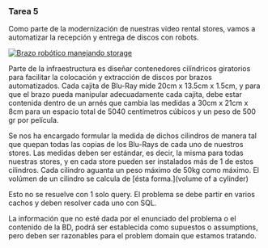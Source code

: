 ### Tarea 5

Como parte de la modernización de nuestras video rental stores, vamos a automatizar la recepción y entrega de discos con robots.

[![Brazo robótico manejando storage](http://img.youtube.com/vi/CVN93H6EuAU/0.jpg)](http://www.youtube.com/watch?v=CVN93H6EuAU "Brazo robótico manejando storage")

Parte de la infraestructura es diseñar contenedores cilíndricos giratorios para facilitar la colocación y extracción de discos por brazos automatizados. Cada cajita de Blu-Ray mide 20cm x 13.5cm x 1.5cm, y para que el brazo pueda manipular adecuadamente cada cajita, debe estar contenida dentro de un arnés que cambia las medidas a 30cm x 21cm x 8cm para un espacio total de 5040 centímetros cúbicos y un peso de 500 gr por película.

Se nos ha encargado formular la medida de dichos cilindros de manera tal que quepan todas las copias de los Blu-Rays de cada uno de nuestros stores. Las medidas deben ser estándar, es decir, la misma para todas nuestras stores, y en cada store pueden ser instalados más de 1 de estos cilindros. Cada cilindro aguanta un peso máximo de 50kg como máximo. El volúmen de un cilindro se calcula de [ésta forma.](volume of a cylinder)

Esto no se resuelve con 1 solo query. El problema se debe partir en varios cachos y deben resolver cada uno con SQL.

La información que no esté dada por el enunciado del problema o el contenido de la BD, podrá ser establecida como supuestos o assumptions, pero deben ser razonables para el problem domain que estamos tratando.

